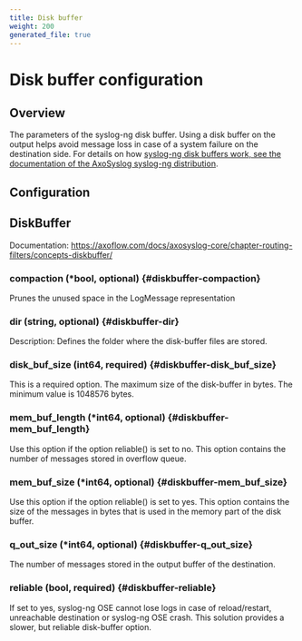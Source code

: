 ```yaml
---
title: Disk buffer
weight: 200
generated_file: true
---
```


# Disk buffer configuration
## Overview
 The parameters of the syslog-ng disk buffer. Using a disk buffer on the output helps avoid message loss in case of a system failure on the destination side.
 For details on how [syslog-ng disk buffers work, see the documentation of the AxoSyslog syslog-ng distribution](https://axoflow.com/docs/axosyslog-core/chapter-routing-filters/concepts-diskbuffer/).

## Configuration
## DiskBuffer

Documentation: https://axoflow.com/docs/axosyslog-core/chapter-routing-filters/concepts-diskbuffer/

### compaction (*bool, optional) {#diskbuffer-compaction}

Prunes the unused space in the LogMessage representation 


### dir (string, optional) {#diskbuffer-dir}

Description: Defines the folder where the disk-buffer files are stored. 


### disk_buf_size (int64, required) {#diskbuffer-disk_buf_size}

This is a required option. The maximum size of the disk-buffer in bytes. The minimum value is 1048576 bytes. 


### mem_buf_length (*int64, optional) {#diskbuffer-mem_buf_length}

Use this option if the option reliable() is set to no. This option contains the number of messages stored in overflow queue. 


### mem_buf_size (*int64, optional) {#diskbuffer-mem_buf_size}

Use this option if the option reliable() is set to yes. This option contains the size of the messages in bytes that is used in the memory part of the disk buffer. 


### q_out_size (*int64, optional) {#diskbuffer-q_out_size}

The number of messages stored in the output buffer of the destination. 


### reliable (bool, required) {#diskbuffer-reliable}

If set to yes, syslog-ng OSE cannot lose logs in case of reload/restart, unreachable destination or syslog-ng OSE crash. This solution provides a slower, but reliable disk-buffer option. 



